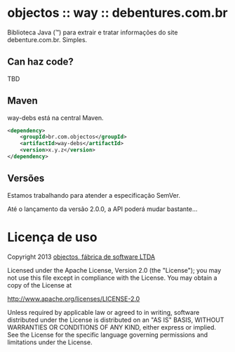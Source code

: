 # objectos :: way :: debentures.com.br

Biblioteca Java (&trade;) para extrair e tratar informações do site debenture.com.br. Simples.

## Can haz code?

TBD

## Maven

way-debs está na central Maven.

```xml
<dependency>
    <groupId>br.com.objectos</groupId>
    <artifactId>way-debs</artifactId>
    <version>x.y.z</version>
</dependency>
```

## Versões

Estamos trabalhando para atender a especificação SemVer.

Até o lançamento da versão 2.0.0, a API poderá mudar bastante...

# Licença de uso

Copyright 2013 [objectos, fábrica de software LTDA](http://www.objectos.com.br)

Licensed under the Apache License, Version 2.0 (the "License"); 
you may not use this file except in compliance with the License. 
You may obtain a copy of the License at

http://www.apache.org/licenses/LICENSE-2.0

Unless required by applicable law or agreed to in writing, 
software distributed under the License is distributed on an "AS IS" BASIS, 
WITHOUT WARRANTIES OR CONDITIONS OF ANY KIND, either express or implied. 
See the License for the specific language governing permissions 
and limitations under the License.